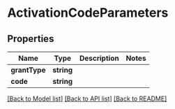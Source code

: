 # ActivationCodeParameters

## Properties
Name | Type | Description | Notes
------------ | ------------- | ------------- | -------------
**grantType** | **string** |  | 
**code** | **string** |  | 

[[Back to Model list]](../README.md#documentation-for-models) [[Back to API list]](../README.md#documentation-for-api-endpoints) [[Back to README]](../README.md)



